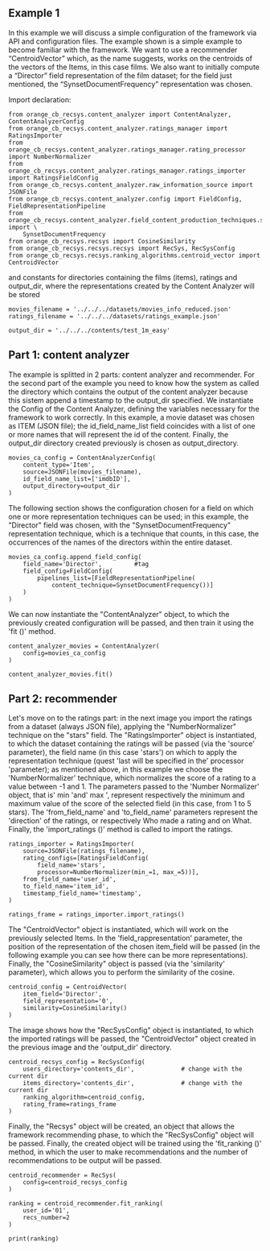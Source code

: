 ## Example 1
In this example we will discuss a simple configuration of the framework via API and configuration files.
The example shown is a simple example to become familiar with the framework. 
We want to use a recommender “CentroidVector” which, as the name suggests, works on the centroids of the vectors of the Items, in this case films.
We also want to initially compute a “Director” field representation of the film dataset; for the field just mentioned, the “SynsetDocumentFrequency” representation was chosen.

Import declaration:
```
from orange_cb_recsys.content_analyzer import ContentAnalyzer, ContentAnalyzerConfig
from orange_cb_recsys.content_analyzer.ratings_manager import RatingsImporter
from orange_cb_recsys.content_analyzer.ratings_manager.rating_processor import NumberNormalizer
from orange_cb_recsys.content_analyzer.ratings_manager.ratings_importer import RatingsFieldConfig
from orange_cb_recsys.content_analyzer.raw_information_source import JSONFile
from orange_cb_recsys.content_analyzer.config import FieldConfig, FieldRepresentationPipeline
from orange_cb_recsys.content_analyzer.field_content_production_techniques.synset_document_frequency import \
    SynsetDocumentFrequency
from orange_cb_recsys.recsys import CosineSimilarity
from orange_cb_recsys.recsys.recsys import RecSys, RecSysConfig
from orange_cb_recsys.recsys.ranking_algorithms.centroid_vector import CentroidVector
```

and constants for directories containing the films (items), ratings and output_dir, 
where the representations created by the Content Analyzer will be stored
```
movies_filename = '../../../datasets/movies_info_reduced.json'
ratings_filename = '../../../datasets/ratings_example.json'

output_dir = '../../../contents/test_1m_easy'
```

## Part 1: content analyzer
The example is splitted in 2 parts: content analyzer and recommender. For the second part of the example you need to know how the system as called the directory which contains the output of the content analyzer because this sistem append a timestamp to the output_dir specified.
We instantiate the Config of the Content Analyzer, defining the variables necessary for the framework to work correctly. In this example, a movie dataset was chosen as ITEM (JSON file); the id_field_name_list field coincides with a list of one or more names that will represent the id of the content.
Finally, the output_dir directory created previously is chosen as output_directory.
```
movies_ca_config = ContentAnalyzerConfig(
    content_type='Item',
    source=JSONFile(movies_filename),
    id_field_name_list=['imdbID'],
    output_directory=output_dir
)
```

The following section shows the configuration chosen for a field on which one or more representation techniques can be used; in this example, the "Director" field was chosen, with the "SynsetDocumentFrequency" representation technique, which is a technique that counts, in this case, the occurrences of the names of the directors within the entire dataset.
```
movies_ca_config.append_field_config(
    field_name='Director',         #tag
    field_config=FieldConfig(
        pipelines_list=[FieldRepresentationPipeline(
            content_technique=SynsetDocumentFrequency())]
    )
)
```

We can now instantiate the "ContentAnalyzer" object, to which the previously created configuration will be passed, and then train it using the 'fit ()' method.
```
content_analyzer_movies = ContentAnalyzer(
    config=movies_ca_config
)

content_analyzer_movies.fit()
```
## Part 2: recommender
Let's move on to the ratings part: in the next image you import the ratings from a dataset (always JSON file), applying the "NumberNormalizer" technique on the "stars" field.
The "RatingsImporter" object is instantiated, to which the dataset containing the ratings will be passed (via the 'source' parameter), the field name (in this case 'stars') on which to apply the representation technique (quest 'last will be specified in the' processor 'parameter); as mentioned above, in this example we choose the 'NumberNormalizer' technique, which normalizes the score of a rating to a value between -1 and 1. The parameters passed to the 'Number Normalizer' object, that is' min 'and' max ', represent respectively the minimum and maximum value of the score of the selected field (in this case, from 1 to 5 stars).
The 'from_field_name' and 'to_field_name' parameters represent the 'direction' of the ratings, or respectively Who made a rating and on What.
Finally, the 'import_ratings ()' method is called to import the ratings.
```
ratings_importer = RatingsImporter(
    source=JSONFile(ratings_filename),
    rating_configs=[RatingsFieldConfig(
        field_name='stars',
        processor=NumberNormalizer(min_=1, max_=5))],
    from_field_name='user_id',
    to_field_name='item_id',
    timestamp_field_name='timestamp',
)

ratings_frame = ratings_importer.import_ratings()
```

The "CentroidVector" object is instantiated, which will work on the previously selected Items. In the 'field_rappresentation' parameter, the position of the representation of the chosen item_field will be passed (in the following example you can see how there can be more representations). Finally, the "CosineSimilarity" object is passed (via the 'similarity' parameter), which allows you to perform the similarity of the cosine.
```
centroid_config = CentroidVector(
    item_field='Director',
    field_representation='0',
    similarity=CosineSimilarity()
)
```

The image shows how the "RecSysConfig" object is instantiated, to which the imported ratings will be passed, the "CentroidVector" object created in the previous image and the 'output_dir' directory.
```
centroid_recsys_config = RecSysConfig(
    users_directory='contents_dir',             # change with the current dir
    items_directory='contents_dir',             # change with the current dir
    ranking_algorithm=centroid_config,
    rating_frame=ratings_frame
)
```

Finally, the "Recsys" object will be created, an object that allows the framework recommending phase, to which the "RecSysConfig" object will be passed. Finally, the created object will be trained using the 'fit_ranking ()' method, in which the user to make recommendations and the number of recommendations to be output will be passed.
```
centroid_recommender = RecSys(
    config=centroid_recsys_config
)

ranking = centroid_recommender.fit_ranking(
    user_id='01',
    recs_number=2
)

print(ranking)
```
